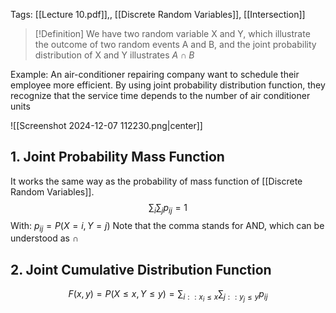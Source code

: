 Tags: [[Lecture 10.pdf]],, [[Discrete Random Variables]], [[Intersection]]

> [!Definition]
> We have two random variable X and Y, which illustrate the outcome of two random events A and B, and the joint probability distribution of X and Y illustrates $A\cap B$

Example:
	An air-conditioner repairing company want to schedule
their employee more efficient. By using joint probability distribution function, they recognize that the service time depends to the number of air conditioner units

![[Screenshot 2024-12-07 112230.png|center]]

## 1. Joint Probability Mass Function

It works the same way as the probability of mass function of [[Discrete Random Variables]].
$$\sum_{i}\sum_{j}p_{ij}=1$$
With: $p_{ij}=P(X=i,Y=j)$
Note that the comma stands for AND, which can be understood as $\cap$
## 2. Joint Cumulative Distribution Function

$$F(x,y)=P(X\leq x,Y\leq y)=\sum_{i::x_{i}\leq x}\sum_{j::y_{j}\leq y}p_{ij}$$
